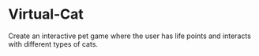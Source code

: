# Virtual-Cat
Create an interactive pet game where the user has life points and interacts with different
types of cats.
